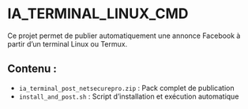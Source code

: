 
# IA_TERMINAL_LINUX_CMD

Ce projet permet de publier automatiquement une annonce Facebook à partir d’un terminal Linux ou Termux.

## Contenu :
- `ia_terminal_post_netsecurepro.zip` : Pack complet de publication
- `install_and_post.sh` : Script d’installation et exécution automatique
